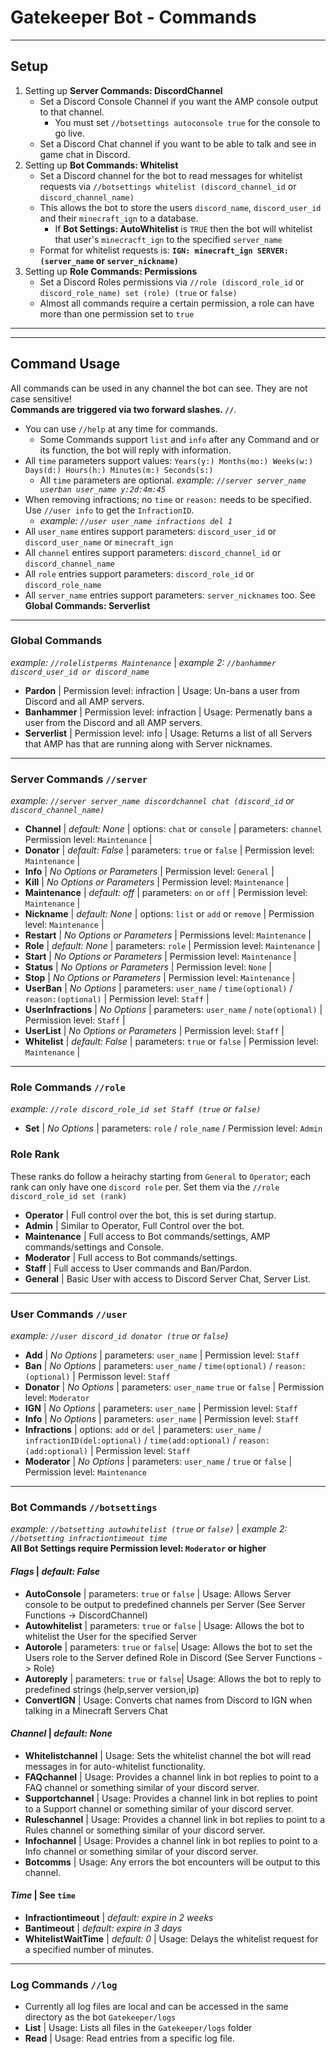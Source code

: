 # Gatekeeper Bot - Commands
___

## Setup

1. Setting up **Server Commands: DiscordChannel** 
    - Set a Discord Console Channel if you want the AMP console output to that channel. 
        - You must set `//botsettings autoconsole true` for the console to go live. <br>
    - Set a Discord Chat channel if you want to be able to talk and see in game chat in Discord. <br>
2. Setting up **Bot Commands: Whitelist**
    - Set a Discord channel for the bot to read messages for whitelist requests via `//botsettings whitelist (discord_channel_id` or `discord_channel_name)`
    - This allows the bot to store the users `discord_name`, `discord_user_id` and their `minecraft_ign` to a database. 
        - If **Bot Settings: AutoWhitelist** is `TRUE` then the bot will whitelist that user's `minecracft_ign` to the specified `server_name`
    - Format for whitelist requests is: **`IGN: minecraft_ign SERVER: (server_name` or `server_nickname)`**
3. Setting up **Role Commands: Permissions**
    - Set a Discord Roles permissions via `//role (discord_role_id` or `discord_role_name) set (role) (true` or `false)`
    - Almost all commands require a certain permission, a role can have more than one permission set to `true`

---
---
## Command Usage
All commands can be used in any channel the bot can see. They are not case sensitive! <br>
**Commands are triggered via two forward slashes. `//`**. 
- You can use `//help` at any time for commands. 
    - Some Commands support `list` and `info` after any Command and or its function, the bot will reply with information.
- All `time` parameters support values: `Years(y:) Months(mo:) Weeks(w:) Days(d:) Hours(h:) Minutes(m:) Seconds(s:)` 
    - All `time` parameters are optional. *example: `//server server_name userban user_name y:2d:4m:45`*
- When removing infractions; no `time` or `reason:` needs to be specified. Use `//user info` to get the `InfractionID`.
    - *example: `//user user_name infractions del 1`*
- All `user_name` entires support parameters: `discord_user_id` or `discord_user_name` or `minecraft_ign` <br>
- All `channel` entires support parameters: `discord_channel_id` or `discord_channel_name` <br>
- All `role` entries support parameters: `discord_role_id` or `discord_role_name`
- All `server_name` entries support parameters: `server_nicknames` too. See **Global Commands: Serverlist**<br>
---
### Global Commands
*example: `//rolelistperms Maintenance`* | *example 2: `//banhammer discord_user_id or discord_name`*
- **Pardon** | Permission level: infraction | Usage: Un-bans a user from Discord and all AMP servers. <br>
- **Banhammer** | Permission level: infraction | Usage: Permenatly bans a user from the Discord and all AMP servers. <br>
- **Serverlist** | Permission level: info | Usage: Returns a list of all Servers that AMP has that are running along with Server nicknames. <br>

---
### Server Commands `//server` 
*example: `//server server_name discordchannel chat (discord_id` or `discord_channel_name)`* <br>
- **Channel** | *default: None* | options: `chat` or `console` | parameters: `channel` Permission level: `Maintenance` | <br>
- **Donator** | *default: False* | parameters: `true` or `false` | Permission level: `Maintenance` |  <br>
- **Info** | *No Options or Parameters* | Permission level: `General` | <br>
- **Kill** | *No Options or Parameters* | Permission level: `Maintenance` |<br>
- **Maintenance** | *default: off* | parameters: `on` or `off` | Permission level: `Maintenance` |<br>
- **Nickname** | *default: None* | options: `list` or `add` or `remove` | Permission level: `Maintenance` | <br>
- **Restart** | *No Options or Parameters* | Permissions level: `Maintenance` | <br>
- **Role** | *default: None* | parameters: `role` | Permission level: `Maintenance` |  <br>
- **Start** | *No Options or Parameters* | Permission level: `Maintenance` | <br>
- **Status** | *No Options or Parameters* | Permission level: `None` | <br>
- **Stop** | *No Options or Parameters* | Permission level: `Maintenance` | <br>
- **UserBan** | *No Options* | parameters: `user_name` / `time(optional)` / `reason:(optional)` | Permission level: `Staff` | <br>
- **UserInfractions** | *No Options* | parameters: `user_name` / `note(optional)` | Permission level: `Staff` |  <br>
- **UserList** | *No Options or Parameters* | Permission level: `Staff` | <br>
- **Whitelist** | *default: False* | parameters: `true` or `false` | Permission level: `Maintenance` |<br>

---
### Role Commands `//role`
*example: `//role discord_role_id set Staff (true` or `false)`*
- **Set** | *No Options* | parameters: `role` / `role_name` /  Permission level: `Admin` <br>

### Role Rank
These ranks do follow a heirachy starting from `General` to `Operator`; each rank can only have one `discord role` per. Set them via the `//role discord_role_id set (rank)`<br>
- **Operator** | Full control over the bot, this is set during startup.
- **Admin**  | Similar to Operator, Full Control over the bot.
- **Maintenance**  | Full access to Bot commands/settings, AMP commands/settings and Console.
- **Moderator**  | Full access to Bot commands/settings.
- **Staff**  | Full access to User commands and Ban/Pardon.
- **General** | Basic User with access to Discord Server Chat, Server List.
---
### User Commands `//user`
*example: `//user discord_id donator (true` or `false`)* 
- **Add** | *No Options* | parameters: `user_name` | Permission level: `Staff` <br>
- **Ban** | *No Options* | parameters: `user_name` / `time(optional)` / `reason:(optional)` | Permisson level: `Staff` <br>
- **Donator** | *No Options* | parameters: `user_name` `true` or `false` | Permission level: `Moderator` <br>
- **IGN** | *No Options* | parameters: `user_name` | Permission level: `Staff` <br>
- **Info** | *No Options* | parameters: `user_name` | Permission level: `Staff` <br>
- **Infractions** | options: `add` or `del` | parameters: `user_name` / `infractionID(del:optional)` / `time(add:optional)` / `reason:(add:optional)` | Permission level: `Staff` <br>
- **Moderator** | *No Options* | parameters: `user_name` / `true` or `false` | Permission level: `Maintenance` <br>
---
### Bot Commands `//botsettings`
*example: `//botsetting autowhitelist (true` or `false)`* |  *example 2: `//botsetting infractiontimeout time`*</br>
 **All Bot Settings require Permission level: `Moderator` or higher**</br>

#### ***Flags*** | *default: False*
- **AutoConsole** | parameters: `true` or `false` | Usage: Allows Server console to be output to predefined channels per Server (See Server Functions -> DiscordChannel)
- **Autowhitelist** | parameters: `true` or `false` | Usage: Allows the bot to whitelist the User for the specified Server
- **Autorole** | parameters: `true` or `false`| Usage: Allows the bot to set the Users role to the Server defined Role in Discord (See Server Functions -> Role)
- **Autoreply** | parameters: `true` or `false`| Usage: Allows the bot to reply to predefined strings (help,server version,ip)
- **ConvertIGN** | Usage: Converts chat names from Discord to IGN when talking in a Minecraft Servers Chat

#### ***Channel*** | *default: None*
- **Whitelistchannel** | Usage: Sets the whitelist channel the bot will read messages in for auto-whitelist functionality.
- **FAQchannel** | Usage: Provides a channel link in bot replies to point to a FAQ channel or something similar of your discord server.
- **Supportchannel** | Usage: Provides a channel link in bot replies to point to a Support channel or something similar of your discord server.
- **Ruleschannel** | Usage: Provides a channel link in bot replies to point to a Rules channel or something similar of your discord server.
- **Infochannel** | Usage: Provides a channel link in bot replies to point to a Info channel or something similar of your discord server.
- **Botcomms** | Usage: Any errors the bot encounters will be output to this channel.
        
#### ***Time*** | See `time`
- **Infractiontimeout** | *default: expire in 2 weeks*
- **Bantimeout** | *default: expire in 3 days*
- **WhitelistWaitTime** | *default: 0* | Usage: Delays the whitelist request for a specified number of minutes.

---
### Log Commands `//log`
- Currently all log files are local and can be accessed in the same directory as the bot `Gatekeeper/logs`<br>
- **List** | Usage: Lists all files in the `Gatekeeper/logs` folder
- **Read** | Usage: Read entries from a specific log file.